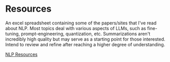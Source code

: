 # Resources
An excel spreadsheet containing some of the papers/sites that I've read about NLP. Most topics deal with various aspects of LLMs, such as fine-tuning, prompt-engineering, quantization, etc. Summarizations aren't incredibly high quality but may serve as a starting point for those interested. Intend to review and refine after reaching a higher degree of understanding.

[NLP Resources](https://1drv.ms/x/s!AhChYeLeqkKwgYd2GvwNrz2HIYOomA?e=uIdB7d)